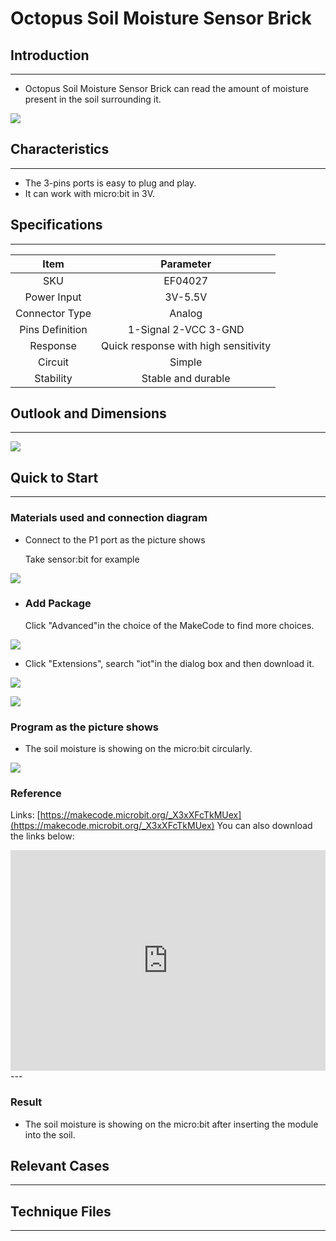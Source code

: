 # Octopus Soil Moisture Sensor Brick 

## Introduction
---
- Octopus Soil Moisture Sensor Brick can read the amount of moisture present in the soil surrounding it.

 ![](./images/6eULTGI.jpg)

## Characteristics
---

- The 3-pins ports is easy to plug and play.
- It can work with micro:bit in 3V. 

## Specifications
---
Item |              Parameter               
:-: | :-: 
SKU|EF04027
Power Input|3V-5.5V
 Connector Type  |Analog
Pins Definition|1-Signal 2-VCC 3-GND
Response|Quick response with high sensitivity
Circuit|Simple
Stability|Stable and durable

## Outlook and Dimensions
---

 ![](./images/fNkBc5w.png)

## Quick to Start
---

### Materials used and connection diagram
- Connect to the P1 port as the picture shows

  Take sensor:bit for example

 ![](./images/gcLtAb7.png)

- ### Add Package

  Click "Advanced"in the choice of the MakeCode to find more choices.

 ![](./images/smtcNoB.png)

- Click "Extensions", search "iot"in the dialog box and then download it.

 ![](./images/AaZxCEb.jpg)

 ![](./images/KBD2b39.png)

### Program as the picture shows
- The soil moisture is showing on the micro:bit circularly.

 ![](./images/RH35ccB.png)

### Reference
Links: [https://makecode.microbit.org/_X3xXFcTkMUex](https://makecode.microbit.org/_X3xXFcTkMUex)
You can also download the links below:

<div style="position:relative;height:0;padding-bottom:70%;overflow:hidden;"><iframe style="position:absolute;top:0;left:0;width:100%;height:100%;" src="https://makecode.microbit.org/#pub:_X3xXFcTkMUex" frameborder="0" sandbox="allow-popups allow-forms allow-scripts allow-same-origin"></iframe></div>  
---

### Result
- The soil moisture is showing on the micro:bit after inserting the module into the soil.

## Relevant Cases
---

## Technique Files
---
